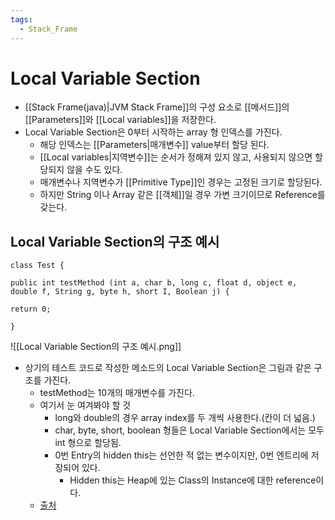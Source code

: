 ```yaml
---
tags:
  - Stack_Frame
---
```

# Local Variable Section
- [[Stack Frame(java)|JVM Stack Frame]]의 구성 요소로 [[메서드]]의 [[Parameters]]와 [[Local variables]]을 저장한다. 
- Local Variable Section은 0부터 시작하는 array 형 인덱스를 가진다.
	- 해당 인덱스는 [[Parameters|매개변수]] value부터 할당 된다.
	- [[Local variables|지역변수]]는 순서가 정해져 있지 않고, 사용되지 않으면 할당되지 않을 수도 있다. 
	- 매개변수나 지역변수가 [[Primitive Type]]인 경우는 고정된 크기로 할당된다.
	- 하지만 String 이나 Array 같은 [[객체]]일 경우 가변 크기이므로 Reference를 갖는다.

## Local Variable Section의 구조 예시
```
class Test {  

public int testMethod (int a, char b, long c, float d, object e, double f, String g, byte h, short I, Boolean j) {

return 0; 

}
```
![[Local Variable Section의 구조 예시.png]]
- 상기의 테스트 코드로 작성한 메소드의 Local Variable Section은 그림과 같은 구조를 가진다.
	- testMethod는 10개의 매개변수를 가진다. 
	- 여기서 눈 여겨봐야 할 것
		- long와 double의 경우 array index를 두 개씩 사용한다.(칸이 더 넓음.)
		- char, byte, short, boolean 형들은 Local Variable Section에서는 모두 int 형으로 할당됨.
		- 0번 Entry의 hidden this는 선언한 적 없는 변수이지만, 0번 엔트리에 저장되어 있다.
			- Hidden this는 Heap에 있는 Class의 Instance에 대한 reference이다.
	- [출처](https://dataonair.or.kr/db-tech-reference/d-lounge/technical-data/?mod=document&uid=235941)